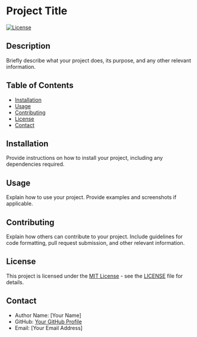 # Project Title

[![License](https://img.shields.io/badge/license-MIT-blue.svg)](https://opensource.org/licenses/MIT)

## Description

Briefly describe what your project does, its purpose, and any other relevant information.

## Table of Contents

- [Installation](#installation)
- [Usage](#usage)
- [Contributing](#contributing)
- [License](#license)
- [Contact](#contact)

## Installation

Provide instructions on how to install your project, including any dependencies required.

## Usage

Explain how to use your project. Provide examples and screenshots if applicable.

## Contributing

Explain how others can contribute to your project. Include guidelines for code formatting, pull request submission, and other relevant information.

## License

This project is licensed under the [MIT License](https://opensource.org/licenses/MIT) - see the [LICENSE](LICENSE) file for details.

## Contact

- Author Name: [Your Name]
- GitHub: [Your GitHub Profile](https://github.com/yourusername)
- Email: [Your Email Address]
